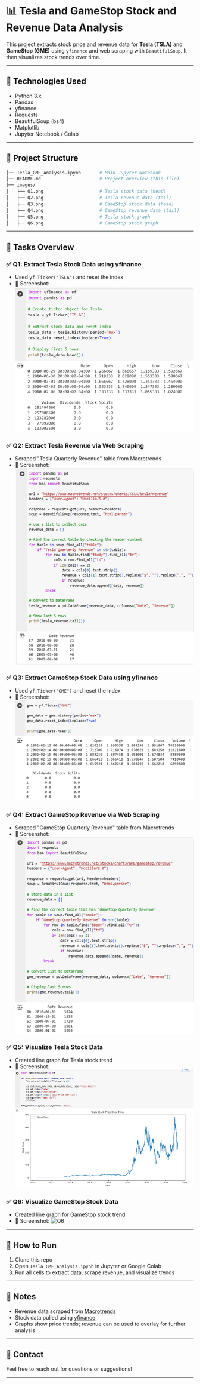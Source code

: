 # 📊 Tesla and GameStop Stock and Revenue Data Analysis

This project extracts stock price and revenue data for **Tesla (TSLA)** and **GameStop (GME)** using `yfinance` and web scraping with `BeautifulSoup`. It then visualizes stock trends over time.

---

## 🔧 Technologies Used
- Python 3.x
- Pandas
- yfinance
- Requests
- BeautifulSoup (bs4)
- Matplotlib
- Jupyter Notebook / Colab

---

## 📂 Project Structure
```bash
├── Tesla_GME_Analysis.ipynb       # Main Jupyter Notebook
├── README.md                      # Project overview (this file)
├── images/
│   ├── Q1.png                     # Tesla stock data (head)
│   ├── Q2.png                     # Tesla revenue data (tail)
│   ├── Q3.png                     # GameStop stock data (head)
│   ├── Q4.png                     # GameStop revenue data (tail)
│   ├── Q5.png                     # Tesla stock graph
│   ├── Q6.png                     # GameStop stock graph
```

---

## 📌 Tasks Overview

### ✅ Q1: Extract Tesla Stock Data using yfinance
- Used `yf.Ticker("TSLA")` and reset the index
- 📸 Screenshot: ![Q1](https://github.com/vikranth8400/Analyzing-Stock-Performance-and-Building-a-Dashboard/blob/c7a9a02be288b9e850fc9d377119f5ce37e99c38/Q1.png)

### ✅ Q2: Extract Tesla Revenue via Web Scraping
- Scraped "Tesla Quarterly Revenue" table from Macrotrends
- 📸 Screenshot: ![Q2](https://github.com/vikranth8400/Analyzing-Stock-Performance-and-Building-a-Dashboard/blob/38a621c124b4b3b342071b77d3f394a89d5740a9/Q2.png
)

### ✅ Q3: Extract GameStop Stock Data using yfinance
- Used `yf.Ticker("GME")` and reset the index
- 📸 Screenshot: ![Q3](https://github.com/vikranth8400/Analyzing-Stock-Performance-and-Building-a-Dashboard/blob/38a621c124b4b3b342071b77d3f394a89d5740a9/Q3.png)

### ✅ Q4: Extract GameStop Revenue via Web Scraping
- Scraped "GameStop Quarterly Revenue" table from Macrotrends
- 📸 Screenshot: ![Q4](https://github.com/vikranth8400/Analyzing-Stock-Performance-and-Building-a-Dashboard/blob/38a621c124b4b3b342071b77d3f394a89d5740a9/Q4.png)

### ✅ Q5: Visualize Tesla Stock Data
- Created line graph for Tesla stock trend
- 📸 Screenshot: ![Q5](https://github.com/vikranth8400/Analyzing-Stock-Performance-and-Building-a-Dashboard/blob/454dbd9452a08d8a0ed82d359c9c70071e865308/Q5.png)

### ✅ Q6: Visualize GameStop Stock Data
- Created line graph for GameStop stock trend
- 📸 Screenshot: ![Q6]([images/Q6.png](https://github.com/vikranth8400/Analyzing-Stock-Performance-and-Building-a-Dashboard/blob/38a621c124b4b3b342071b77d3f394a89d5740a9/Q6.png))

---

## 🚀 How to Run
1. Clone this repo
2. Open `Tesla_GME_Analysis.ipynb` in Jupyter or Google Colab
3. Run all cells to extract data, scrape revenue, and visualize trends

---

## 📝 Notes
- Revenue data scraped from [Macrotrends](https://www.macrotrends.net)
- Stock data pulled using [yfinance](https://pypi.org/project/yfinance/)
- Graphs show price trends; revenue can be used to overlay for further analysis

---

## 📧 Contact
Feel free to reach out for questions or suggestions!

---

